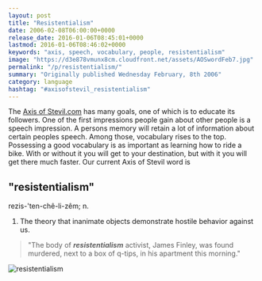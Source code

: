 ```yaml
---
layout: post
title: "Resistentialism"
date: 2006-02-08T06:00:00+0000
release_date: 2016-01-06T08:45:01+0000
lastmod: 2016-01-06T08:46:02+0000
keywords: "axis, speech, vocabulary, people, resistentialism"
image: "https://d3e878vmunx8cm.cloudfront.net/assets/AOSwordFeb7.jpg"
permalink: "/p/resistentialism/"
summary: "Originally published Wednesday February, 8th 2006"
category: language
hashtag: "#axisofstevil_resistentialism"
---
```


[id_1]: https://d3e878vmunx8cm.cloudfront.net/assets/AOSwordFeb7.jpg "resistentialism"
The [Axis of Stevil.com](/ "Axis of Stevil.com") has many goals, one of which is to educate its followers. One of the first impressions people gain about other people is a speech impression. A persons memory will retain a lot of information about certain peoples speech. Among those, vocabulary rises to the top. Possessing a good vocabulary is as important as learning how to ride a bike. With or without it you will get to your destination, but with it you will get there much faster. Our current Axis of Stevil word is

## "resistentialism" ##

rezis-'ten-chê-li-zêm; n.

1. The theory that inanimate objects demonstrate hostile behavior against us.
 
> "The body of ***resistentialism*** activist, James Finley, was found murdered, next to a box of q-tips, in his apartment this morning."

![resistentialism][id_1]
